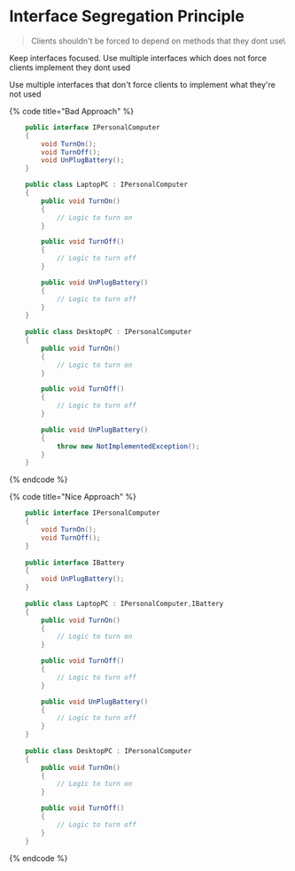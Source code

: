 # Interface Segregation Principle

> Clients shouldn't be forced to depend on methods that they dont use\

Keep interfaces focused. Use multiple interfaces which does not force clients implement they dont used

Use multiple interfaces that don't force clients to implement what they're not used


{% code title="Bad Approach" %}
```csharp
    public interface IPersonalComputer
    {
        void TurnOn();
        void TurnOff();
        void UnPlugBattery();
    }

    public class LaptopPC : IPersonalComputer
    {
        public void TurnOn()
        {
            // Logic to turn on
        }

        public void TurnOff()
        {
            // Logic to turn off
        }

        public void UnPlugBattery()
        {
            // Logic to turn off
        }
    }
    
    public class DesktopPC : IPersonalComputer
    {
        public void TurnOn()
        {
            // Logic to turn on
        }

        public void TurnOff()
        {
            // Logic to turn off
        }

        public void UnPlugBattery()
        {
            throw new NotImplementedException();
        }
    }
```
{% endcode %}



{% code title="Nice Approach" %}
```csharp
    public interface IPersonalComputer
    {
        void TurnOn();
        void TurnOff();
    }
    
    public interface IBattery
    {
        void UnPlugBattery();
    }
    
    public class LaptopPC : IPersonalComputer,IBattery
    {
        public void TurnOn()
        {
            // Logic to turn on
        }

        public void TurnOff()
        {
            // Logic to turn off
        }

        public void UnPlugBattery()
        {
            // Logic to turn off
        }
    }
    
    public class DesktopPC : IPersonalComputer
    {
        public void TurnOn()
        {
            // Logic to turn on
        }

        public void TurnOff()
        {
            // Logic to turn off
        }
    }
```
{% endcode %}